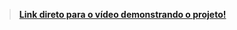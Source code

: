 

> **[Link direto para o vídeo demonstrando o projeto!](https://www.youtube.com/watch?v=39jowq19VYY)**
